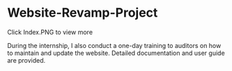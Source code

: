 # Website-Revamp-Project
Click Index.PNG to view more

During the internship, I also conduct a one-day training to auditors on how to maintain and update the website. Detailed documentation and user guide are provided.
